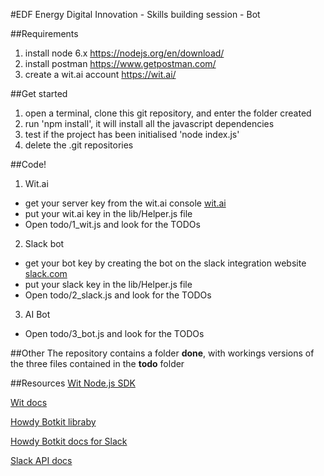 #EDF Energy Digital Innovation - Skills building session - Bot

##Requirements
1. install node 6.x https://nodejs.org/en/download/
2. install postman https://www.getpostman.com/
3. create a wit.ai account https://wit.ai/

##Get started
1. open a terminal, clone this git repository, and enter the folder created
2. run 'npm install', it will install all the javascript dependencies 
3. test if the project has been initialised 'node index.js'
4. delete the .git repositories

##Code!
1. Wit.ai
 * get your server key from the wit.ai console [wit.ai](https://wit.ai/)
 * put your wit.ai key in the lib/Helper.js file
 * Open todo/1_wit.js and look for the TODOs

2. Slack bot
 * get your bot key by creating the bot on the slack integration website [slack.com](https://edfdigitalinnovation.slack.com/apps/A0F7YS25R-bots)
 * put your slack key in the lib/Helper.js file
 * Open todo/2_slack.js and look for the TODOs
 
3. AI Bot
 * Open todo/3_bot.js and look for the TODOs

##Other
The repository contains a folder **done**, with workings versions of the three files contained in the **todo** folder

##Resources
[Wit Node.js SDK](https://github.com/wit-ai/node-wit)

[Wit docs](https://wit.ai/docs)

[Howdy Botkit libraby](https://github.com/howdyai/botkit)

[Howdy Botkit docs for Slack](https://github.com/howdyai/botkit/blob/master/readme-slack.md)

[Slack API docs](https://api.slack.com/)

